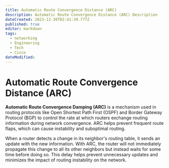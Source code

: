 ```yaml
---
title: Automatic Route Convergence Distance (ARC)
description: Automatic Route Convergence Distance (ARC) Description
dateCreated: 2023-12-30T02:41:39.777Z
published: true
editor: markdown
tags:
  - networking
  - Engineering
  - Tech
  - Cisco
dateModified: 
---
```

# Automatic Route Convergence Distance (ARC)
**Automatic Route Convergence Damping (ARC)** is a mechanism used in routing protocols like Open Shortest Path First (OSPF) and Border Gateway Protocol (BGP) to control the rate at which routers exchange routing information during network convergence. ARC helps prevent frequent route flaps, which can cause instability and suboptimal routing.

When a router detects a change in its neighbor's routing table, it sends an update with the new information. With ARC, the router will not immediately propagate this change to all its other neighbors but instead waits for some time before doing so. This delay helps prevent unnecessary updates and minimizes the impact of routing instability on the network.